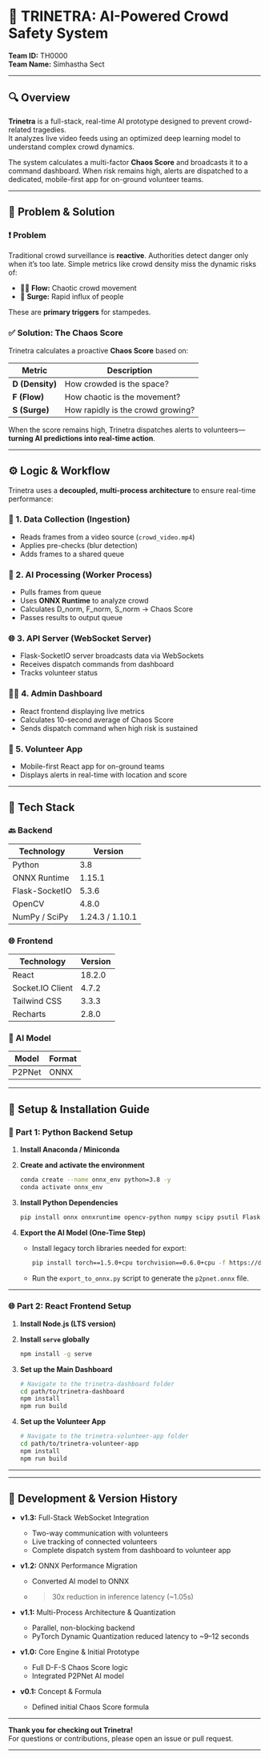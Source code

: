 # 🧠 TRINETRA: AI-Powered Crowd Safety System

**Team ID:** TH0000  
**Team Name:** Simhastha Sect  

---

## 🔍 Overview

**Trinetra** is a full-stack, real-time AI prototype designed to prevent crowd-related tragedies.  
It analyzes live video feeds using an optimized deep learning model to understand complex crowd dynamics.  

The system calculates a multi-factor **Chaos Score** and broadcasts it to a command dashboard. When risk remains high, alerts are dispatched to a dedicated, mobile-first app for on-ground volunteer teams.

---

## 🚨 Problem & Solution

### ❗ Problem

Traditional crowd surveillance is **reactive**. Authorities detect danger only when it’s too late. Simple metrics like crowd density miss the dynamic risks of:

- 🚶‍♂️ **Flow:** Chaotic crowd movement  
- 🚀 **Surge:** Rapid influx of people  

These are **primary triggers** for stampedes.

### ✅ Solution: The Chaos Score

Trinetra calculates a proactive **Chaos Score** based on:

| Metric | Description |
|--------|-------------|
| **D (Density)** | How crowded is the space? |
| **F (Flow)**    | How chaotic is the movement? |
| **S (Surge)**   | How rapidly is the crowd growing? |

When the score remains high, Trinetra dispatches alerts to volunteers—**turning AI predictions into real-time action**.

---

## ⚙️ Logic & Workflow

Trinetra uses a **decoupled, multi-process architecture** to ensure real-time performance:

### 🧪 1. Data Collection (Ingestion)
- Reads frames from a video source (`crowd_video.mp4`)
- Applies pre-checks (blur detection)
- Adds frames to a shared queue

### 🤖 2. AI Processing (Worker Process)
- Pulls frames from queue
- Uses **ONNX Runtime** to analyze crowd
- Calculates D_norm, F_norm, S_norm → Chaos Score
- Passes results to output queue

### 🌐 3. API Server (WebSocket Server)
- Flask-SocketIO server broadcasts data via WebSockets
- Receives dispatch commands from dashboard
- Tracks volunteer status

### 🧑‍💻 4. Admin Dashboard
- React frontend displaying live metrics
- Calculates 10-second average of Chaos Score
- Sends dispatch command when high risk is sustained

### 📱 5. Volunteer App
- Mobile-first React app for on-ground teams
- Displays alerts in real-time with location and score

---

## 🧰 Tech Stack

### 🔙 Backend

| Technology      | Version    |
|-----------------|------------|
| Python          | 3.8        |
| ONNX Runtime    | 1.15.1     |
| Flask-SocketIO  | 5.3.6      |
| OpenCV          | 4.8.0      |
| NumPy / SciPy   | 1.24.3 / 1.10.1 |

### 🌐 Frontend

| Technology       | Version  |
|------------------|----------|
| React            | 18.2.0   |
| Socket.IO Client | 4.7.2    |
| Tailwind CSS     | 3.3.3    |
| Recharts         | 2.8.0    |

### 🧠 AI Model

| Model     | Format |
|-----------|--------|
| P2PNet    | ONNX   |

---

## 🚀 Setup & Installation Guide

### 🐍 Part 1: Python Backend Setup

1. **Install Anaconda / Miniconda**

2. **Create and activate the environment**

    ```bash
    conda create --name onnx_env python=3.8 -y
    conda activate onnx_env
    ```

3. **Install Python Dependencies**

    ```bash
    pip install onnx onnxruntime opencv-python numpy scipy psutil Flask Flask-Cors Flask-SocketIO python-socketio gevent-websocket waitress
    ```

4. **Export the AI Model (One-Time Step)**

    - Install legacy torch libraries needed for export:

      ```bash
      pip install torch==1.5.0+cpu torchvision==0.6.0+cpu -f https://download.pytorch.org/whl/torch_stable.html
      ```

    - Run the `export_to_onnx.py` script to generate the `p2pnet.onnx` file.

---

### 🌐 Part 2: React Frontend Setup

1. **Install Node.js (LTS version)**

2. **Install `serve` globally**

    ```bash
    npm install -g serve
    ```

3. **Set up the Main Dashboard**

    ```bash
    # Navigate to the trinetra-dashboard folder
    cd path/to/trinetra-dashboard
    npm install
    npm run build
    ```

4. **Set up the Volunteer App**

    ```bash
    # Navigate to the trinetra-volunteer-app folder
    cd path/to/trinetra-volunteer-app
    npm install
    npm run build
    ```

---

---

## 📜 Development & Version History

- **v1.3:** Full-Stack WebSocket Integration  
  - Two-way communication with volunteers  
  - Live tracking of connected volunteers  
  - Complete dispatch system from dashboard to volunteer app

- **v1.2:** ONNX Performance Migration  
  - Converted AI model to ONNX  
  - >30x reduction in inference latency (~1.05s)

- **v1.1:** Multi-Process Architecture & Quantization  
  - Parallel, non-blocking backend  
  - PyTorch Dynamic Quantization reduced latency to ~9–12 seconds

- **v1.0:** Core Engine & Initial Prototype  
  - Full D-F-S Chaos Score logic  
  - Integrated P2PNet AI model

- **v0.1:** Concept & Formula  
  - Defined initial Chaos Score formula

---

**Thank you for checking out Trinetra!**  
For questions or contributions, please open an issue or pull request.

---
